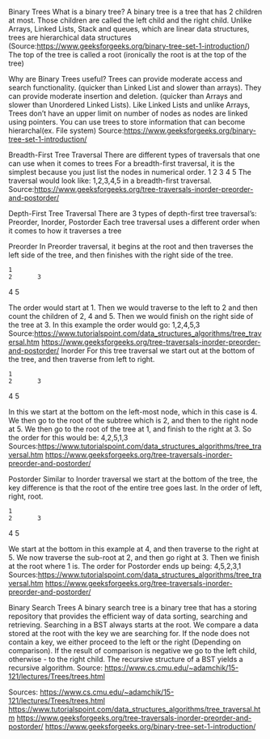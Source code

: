 Binary Trees
What is a binary tree? 
A binary tree is a tree that has 2 children at most. Those children are called the left child and the right child.
Unlike Arrays, Linked Lists, Stack and queues, which are linear data structures, trees are hierarchical data structures 
(Source:https://www.geeksforgeeks.org/binary-tree-set-1-introduction/)
The top of the tree is called a root (ironically the root is at the top of the tree)

Why are Binary Trees useful?
Trees can provide moderate access and search functionality. (quicker than Linked List and slower than arrays).
They can provide moderate insertion and deletion. (quicker than Arrays and slower than Unordered Linked Lists).
Like Linked Lists and unlike Arrays, Trees don’t have an upper limit on number of nodes as nodes are linked using pointers.
You can use trees to store information that can become hierarchal(ex. File system)
Source:https://www.geeksforgeeks.org/binary-tree-set-1-introduction/

Breadth-First Tree Traversal
There are different types of traversals that one can use when it comes to trees
For a breadth-first traversal, it is the simplest because you just list the nodes in numerical order.
	1
    2       3
  4   5
The traversal would look like: 1,2,3,4,5 in a breadth-first traversal.
Source:https://www.geeksforgeeks.org/tree-traversals-inorder-preorder-and-postorder/

Depth-First Tree Traversal
There are 3 types of depth-first tree traversal’s: Preorder, Inorder, Postorder
Each tree traversal uses a different order when it comes to how it traverses a tree

Preorder 
In Preorder traversal, it begins at the root and then traverses the left side of the tree, and then finishes with the right side of the tree.

	1
    2       3
  4   5

The order would start at 1. Then we would traverse to the left to 2 and then count the children of 2, 4 and 5. Then we would finish on the right side of the tree at 3.
In this example the order would go: 1,2,4,5,3
Source:https://www.tutorialspoint.com/data_structures_algorithms/tree_traversal.htm
https://www.geeksforgeeks.org/tree-traversals-inorder-preorder-and-postorder/
Inorder
For this tree traversal we start out at the bottom of the tree, and then traverse from left to right.

	1
    2       3
  4   5

In this we start at the bottom on the left-most node, which in this case is 4. We then go to the root of the subtree which is 2, and then to the right node at 5. We then go to the root of the tree at 1, and finish to the right at 3.
So the order for this would be: 4,2,5,1,3
Sources:https://www.tutorialspoint.com/data_structures_algorithms/tree_traversal.htm
https://www.geeksforgeeks.org/tree-traversals-inorder-preorder-and-postorder/

Postorder
Similar to Inorder traversal we start at the bottom of the tree, the key difference is that the root of the entire tree goes last. In the order of left, right, root.

	1
    2       3
  4   5

We start at the bottom in this example at 4, and then traverse to the right at 5. We now traverse the sub-root at 2, and then go right at 3. Then we finish at the root where 1 is.
The order for Postorder ends up being: 4,5,2,3,1
Sources:https://www.tutorialspoint.com/data_structures_algorithms/tree_traversal.htm
https://www.geeksforgeeks.org/tree-traversals-inorder-preorder-and-postorder/

Binary Search Trees
A binary search tree is a binary tree that has a storing repository that provides the efficient way of data sorting, searching and retrieving.
Searching in a BST always starts at the root. We compare a data stored at the root with the key we are searching for. If the node does not contain a key, we either proceed to the left or the right (Depending on comparison). If the result of comparison is negative we go to the left child, otherwise - to the right child. The recursive structure of a BST yields a recursive algorithm.
Source: https://www.cs.cmu.edu/~adamchik/15-121/lectures/Trees/trees.html

Sources:
https://www.cs.cmu.edu/~adamchik/15-121/lectures/Trees/trees.html
https://www.tutorialspoint.com/data_structures_algorithms/tree_traversal.htm
https://www.geeksforgeeks.org/tree-traversals-inorder-preorder-and-postorder/
https://www.geeksforgeeks.org/binary-tree-set-1-introduction/
